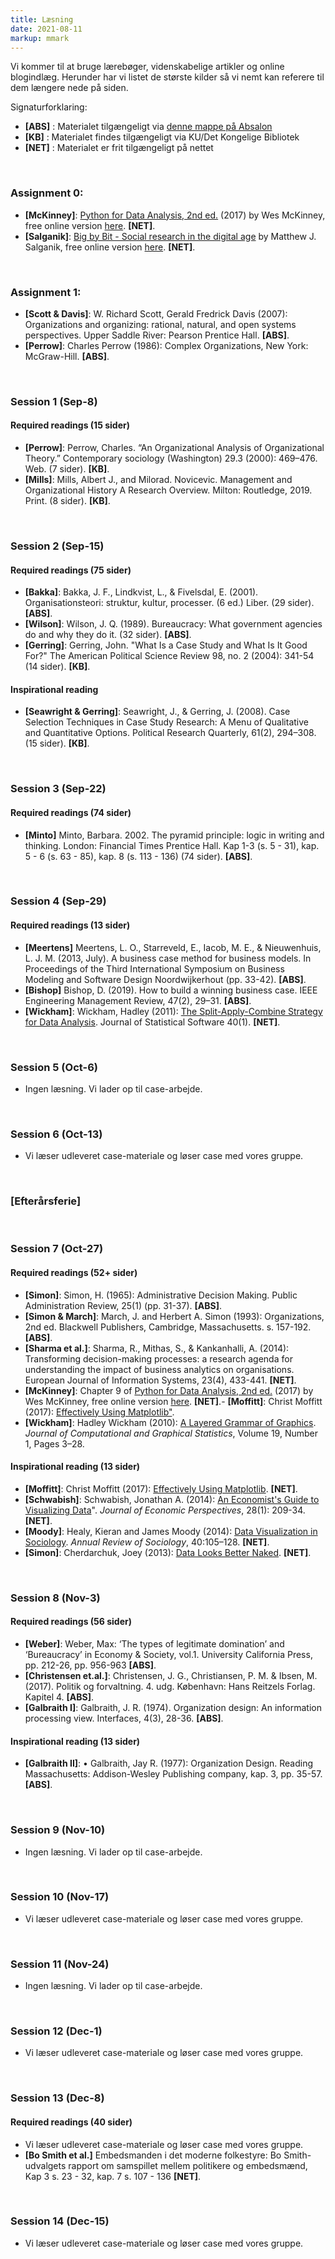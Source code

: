 ```yaml
---
title: Læsning
date: 2021-08-11
markup: mmark
---
```


Vi kommer til at bruge lærebøger, videnskabelige artikler og  online blogindlæg. Herunder har vi listet de største kilder så vi nemt kan referere til dem længere nede på siden. 

Signaturforklaring:  
- **[ABS]** : Materialet tilgængeligt via [denne mappe på Absalon](https://absalon.ku.dk/courses/51834/files/folder/Kursusmaterialer)  
- **[KB]** : Materialet findes tilgængeligt via KU/Det Kongelige Bibliotek  
- **[NET]** : Materialet er frit tilgængeligt på nettet


&nbsp;
### Assignment 0:
- **[McKinney]**: [Python for Data Analysis, 2nd ed.](http://wesmckinney.com/pages/book.html) (2017) by Wes McKinney, free online version [here](https://bedford-computing.co.uk/learning/wp-content/uploads/2015/10/Python-for-Data-Analysis.pdf). **[NET]**.
- **[Salganik]**: [Big by Bit - Social research in the digital age](https://www.bitbybitbook.com/) by Matthew J. Salganik, free online version [here](https://www.bitbybitbook.com/en/1st-ed/preface/). **[NET]**.


&nbsp;
### Assignment 1:
- **[Scott & Davis]**: W. Richard Scott, Gerald Fredrick Davis (2007): Organizations and organizing: rational, natural, and open systems perspectives. Upper Saddle River: Pearson Prentice Hall. **[ABS]**.
- **[Perrow]**: Charles Perrow (1986): Complex Organizations, New York: McGraw-Hill. **[ABS]**.



&nbsp;
### Session 1 (Sep-8)
#### Required readings (15 sider)
- **[Perrow]**: Perrow, Charles. “An Organizational Analysis of Organizational Theory.” Contemporary sociology (Washington) 29.3 (2000): 469–476. Web. (7 sider). **[KB]**.
- **[Mills]**: Mills, Albert J., and Milorad. Novicevic. Management and Organizational History A Research Overview. Milton: Routledge, 2019. Print. (8 sider). **[KB]**.



&nbsp;
### Session 2 (Sep-15)
#### Required readings (75 sider)
- **[Bakka]**: Bakka, J. F., Lindkvist, L., & Fivelsdal, E. (2001). Organisationsteori: struktur, kultur, processer. (6 ed.) Liber. (29 sider). **[ABS]**.
- **[Wilson]**: Wilson, J. Q. (1989). Bureaucracy: What government agencies do and why they do it. (32 sider). **[ABS]**.
- **[Gerring]**: Gerring, John. "What Is a Case Study and What Is It Good For?" The American Political Science Review 98, no. 2 (2004): 341-54 (14 sider). **[KB]**.

#### Inspirational reading
- **[Seawright & Gerring]**: Seawright, J., & Gerring, J. (2008). Case Selection Techniques in Case Study Research: A Menu of Qualitative and Quantitative Options. Political Research Quarterly, 61(2), 294–308. (15 sider). **[KB]**.



&nbsp;
### Session 3 (Sep-22)
#### Required readings (74 sider)
- **[Minto]** Minto, Barbara. 2002. The pyramid principle: logic in writing and thinking. London: Financial Times Prentice Hall. Kap 1-3 (s. 5 - 31), kap. 5 - 6 (s. 63 - 85), kap. 8 (s. 113 - 136) (74 sider). **[ABS]**.




&nbsp;
### Session 4 (Sep-29)
#### Required readings (13 sider)
- **[Meertens]** Meertens, L. O., Starreveld, E., Iacob, M. E., & Nieuwenhuis, L. J. M. (2013, July). A business case method for business models. In Proceedings of the Third International Symposium on Business Modeling and Software Design Noordwijkerhout (pp. 33-42). **[ABS]**.
- **[Bishop]** Bishop, D. (2019). How to build a winning business case. IEEE Engineering Management Review, 47(2), 29–31. **[ABS]**.
- **[Wickham]**: Wickham, Hadley (2011): [The Split-Apply-Combine Strategy for Data Analysis](https://www.jstatsoft.org/article/view/v040i01). Journal of Statistical Software 40(1). **[NET]**.

&nbsp;
### Session 5 (Oct-6)
- Ingen læsning. Vi lader op til case-arbejde.


&nbsp;
### Session 6 (Oct-13)
- Vi læser udleveret case-materiale og løser case med vores gruppe.


&nbsp;
### [Efterårsferie]


&nbsp;
### Session 7 (Oct-27)
#### Required readings (52+ sider)
- **[Simon]**: Simon, H. (1965): Administrative Decision Making. Public Administration Review, 25(1) (pp. 31-37). **[ABS]**.
- **[Simon & March]**: March, J. and Herbert A. Simon (1993): Organizations, 2nd ed. Blackwell Publishers, Cambridge, Massachusetts. s. 157-192. **[ABS]**.
- **[Sharma et al.]**: Sharma, R., Mithas, S., & Kankanhalli, A. (2014): Transforming decision-making processes: a research agenda for understanding the impact of business analytics on organisations. European Journal of Information Systems, 23(4), 433-441. **[NET]**.
- **[McKinney]**: Chapter 9 of [Python for Data Analysis, 2nd ed.](http://wesmckinney.com/pages/book.html) (2017) by Wes McKinney, free online version [here](https://bedford-computing.co.uk/learning/wp-content/uploads/2015/10/Python-for-Data-Analysis.pdf). **[NET]**.- **[Moffitt]**: Christ Moffitt (2017): [Effectively Using Matplotlib"](http://pbpython.com/effective-matplotlib.html).
- **[Wickham]**: Hadley Wickham (2010): [A Layered Grammar of Graphics](http://byrneslab.net/classes/biol607/readings/wickham_layered-grammar.pdf). *Journal of Computational and Graphical Statistics*, Volume 19, Number 1, Pages 3–28.

#### Inspirational reading (13 sider)

- **[Moffitt]**: Christ Moffitt (2017): [Effectively Using Matplotlib](https://pbpython.com/effective-matplotlib.html). **[NET]**.
- **[Schwabish]**: Schwabish, Jonathan A. (2014): [An Economist's Guide to Visualizing Data](https://www.aeaweb.org/articles.php?doi=10.1257/jep.28.1.209)". *Journal of Economic Perspectives*, 28(1): 209-34. **[NET]**.
- **[Moody]**: Healy, Kieran and James Moody (2014): [Data Visualization in Sociology](http://kieranhealy.org/files/papers/data-visualization.pdf). *Annual Review of Sociology*, 40:105–128.  **[NET]**.
- **[Simon]**: Cherdarchuk, Joey (2013): [Data Looks Better Naked](https://www.darkhorseanalytics.com/blog/data-looks-better-naked/). **[NET]**.


&nbsp;
### Session 8 (Nov-3)
#### Required readings (56 sider)
- **[Weber]**: Weber, Max: ‘The types of legitimate domination’ and ‘Bureaucracy’ in Economy & Society,
vol.1. University California Press, pp. 212-26, pp. 956-963 **[ABS]**.
- **[Christensen et.al.]**: Christensen, J. G., Christiansen, P. M. & Ibsen, M. (2017). Politik og forvaltning. 4. udg. København: Hans Reitzels Forlag. Kapitel 4. **[ABS]**.
- **[Galbraith I]**: Galbraith, J. R. (1974). Organization design: An information processing view. Interfaces, 4(3), 28-36. **[ABS]**.

#### Inspirational reading (13 sider)
- **[Galbraith II]**: •	Galbraith, Jay R. (1977): Organization Design. Reading Massachusetts: Addison-Wesley Publishing company, kap. 3, pp. 35-57. **[ABS]**.


&nbsp;
### Session 9 (Nov-10)
- Ingen læsning. Vi lader op til case-arbejde.


&nbsp;
### Session 10 (Nov-17)
- Vi læser udleveret case-materiale og løser case med vores gruppe.


&nbsp;
### Session 11 (Nov-24)
- Ingen læsning. Vi lader op til case-arbejde.


&nbsp;
### Session 12 (Dec-1)
- Vi læser udleveret case-materiale og løser case med vores gruppe.


&nbsp;
### Session 13 (Dec-8)
#### Required readings (40 sider)
- Vi læser udleveret case-materiale og løser case med vores gruppe.
- **[Bo Smith et al.]** Embedsmanden i det moderne folkestyre: Bo Smith-udvalgets rapport om samspillet mellem politikere og embedsmænd, Kap 3 s. 23 - 32, kap. 7 s. 107 - 136 **[NET]**.


&nbsp;
### Session 14 (Dec-15)
- Vi læser udleveret case-materiale og løser case med vores gruppe.


